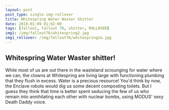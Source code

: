 ```yaml
---
layout: post
post_type: single-img-rollover
title: Whitespring Water Waster Shitter
date: 2019-01-09 01:02:00
tags: [fallout, fallout 76, shitter, ROLLOVER]
img1: /img/fallout76/whitespring2.jpg
img1_rollover: /img/fallout76/whitespring2a.jpg
---
```

## Whitespring Water Waster shitter!

While most of us are out there in the wasteland scrounging for water where we can, the clowns at Whitespring are living large with functioning plumbing that they flush in excess. Water is a precious resource! You'd think by now, the Enclave robots would dig us some decent composting toilets. But I guess they think that time is better spent seducing the few of us who remain into annihilating each other with nuclear bombs, using MODUS' sexy Death Daddy voice. 
